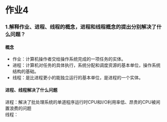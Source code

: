# 作业4

### 1.解释作业、进程、线程的概念，进程和线程概念的提出分别解决了什么问题？  
#### 概念
* 作业：计算机操作者交给操作系统完成的一项任务的实体。   
* 进程：计算机对任务的具体执行，系统分配和调度资源的基本单位，操作系统结构的基础。  
* 线程：是比进程更小的能独立运行的基本单位，是进程的一个实体。  
#### 进程、线程解决了什么问题  
进程：解决了批处理系统的单道程序运行时CPU和I/O利用率低、昂贵的CPU被闲置浪费的问题  
线程：
